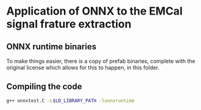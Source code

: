 # Application of ONNX to the EMCal signal frature extraction

## ONNX runtime binaries

To make things easier, there is a copy of prefab binaries,
complete with the original license which allows for this to happen,
in this folder.

## Compiling the code

```bash
g++ onnxtest.C -L$LD_LIBRARY_PATH -lonnxruntime
```
